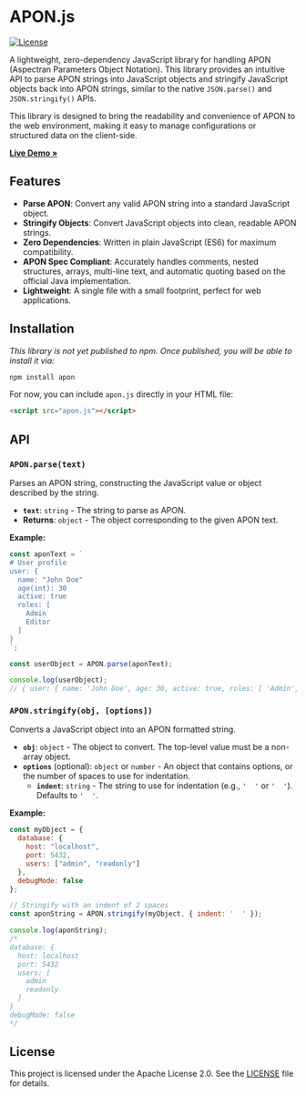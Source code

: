 # APON.js

[![License](https://img.shields.io/badge/License-Apache_2.0-blue.svg)](https://opensource.org/licenses/Apache-2.0)

A lightweight, zero-dependency JavaScript library for handling APON (Aspectran Parameters Object Notation). This library provides an intuitive API to parse APON strings into JavaScript objects and stringify JavaScript objects back into APON strings, similar to the native `JSON.parse()` and `JSON.stringify()` APIs.

This library is designed to bring the readability and convenience of APON to the web environment, making it easy to manage configurations or structured data on the client-side.

**[Live Demo &raquo;](https://aspectran.github.io/apon.js/demo.html)**

## Features

- **Parse APON**: Convert any valid APON string into a standard JavaScript object.
- **Stringify Objects**: Convert JavaScript objects into clean, readable APON strings.
- **Zero Dependencies**: Written in plain JavaScript (ES6) for maximum compatibility.
- **APON Spec Compliant**: Accurately handles comments, nested structures, arrays, multi-line text, and automatic quoting based on the official Java implementation.
- **Lightweight**: A single file with a small footprint, perfect for web applications.

## Installation

*This library is not yet published to npm. Once published, you will be able to install it via:*

```bash
npm install apon
```

For now, you can include `apon.js` directly in your HTML file:

```html
<script src="apon.js"></script>
```

## API

### `APON.parse(text)`

Parses an APON string, constructing the JavaScript value or object described by the string.

- **`text`**: `string` - The string to parse as APON.
- **Returns**: `object` - The object corresponding to the given APON text.

**Example:**

```javascript
const aponText = `
# User profile
user: {
  name: "John Doe"
  age(int): 30
  active: true
  roles: [
    Admin
    Editor
  ]
}
`;

const userObject = APON.parse(aponText);

console.log(userObject);
// { user: { name: 'John Doe', age: 30, active: true, roles: [ 'Admin', 'Editor' ] } }
```

### `APON.stringify(obj, [options])`

Converts a JavaScript object into an APON formatted string.

- **`obj`**: `object` - The object to convert. The top-level value must be a non-array object.
- **`options`** (optional): `object` or `number` - An object that contains options, or the number of spaces to use for indentation.
  - **`indent`**: `string` - The string to use for indentation (e.g., `'  '` or `'	'`). Defaults to `'  '`.

**Example:**

```javascript
const myObject = {
  database: {
    host: "localhost",
    port: 5432,
    users: ["admin", "readonly"]
  },
  debugMode: false
};

// Stringify with an indent of 2 spaces
const aponString = APON.stringify(myObject, { indent: '  ' });

console.log(aponString);
/*
database: {
  host: localhost
  port: 5432
  users: [
    admin
    readonly
  ]
}
debugMode: false
*/
```

## License

This project is licensed under the Apache License 2.0. See the [LICENSE](LICENSE) file for details.